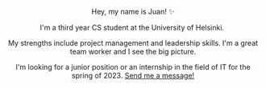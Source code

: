 <p align="center">Hey, my name is Juan! ✨</p>

<p align="center">I'm a third year CS student at the University of Helsinki. </p>

<p align="center">My strengths include project management and leadership skills. I'm a great team worker and I see the big picture.</p>

<p align="center">I'm looking for a junior position or an internship in the field of IT for the spring of 2023. <a href="mailto:me@juan.fi">Send me a message!</a></p>
